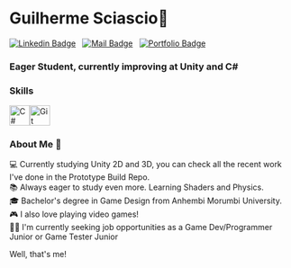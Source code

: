 # Guilherme Sciascio👋
[![Linkedin Badge](https://img.shields.io/badge/Linkedin-323330?style=for-the-badge&logo=linkedin&logoColor=blue)](https://www.linkedin.com/in/guilherme-sciascio-7707a821a/) &nbsp; [![Mail Badge](https://img.shields.io/badge/Mail-323330?style=for-the-badge&logo=microsoftoutlook&logoColor=brightgreen)](mailto:guilherme.sciascio@hotmail.com) &nbsp;
[![Portfolio Badge](https://img.shields.io/badge/portfolio-323330?style=for-the-badge&logo=framework&logoColor=red)](https://gszy.itch.io/)

### Eager Student, currently improving at Unity and C#

### Skills

<p align="left">
<a href="https://docs.microsoft.com/en-us/dotnet/csharp/" target="_blank" rel="noreferrer"><img src="https://raw.githubusercontent.com/danielcranney/readme-generator/main/public/icons/skills/csharp-colored.svg" alt="C#" title="C#" width="36" height="36" /></a><a href="https://git-scm.com/" target="_blank" rel="noreferrer"><img src="https://raw.githubusercontent.com/danielcranney/readme-generator/main/public/icons/skills/git-colored.svg" alt="Git" title="Git" width="36" height="36" /></a>
</p>

### About Me 🎯

💻 Currently studying Unity 2D and 3D, you can check all the recent work I've done in the Prototype Build Repo.<br>
📚 Always eager to study even more. Learning Shaders and Physics.<br>
🎓 Bachelor's degree in Game Design from Anhembi Morumbi University.<br>
🎮 I also love playing video games!<br>
🧑‍💼 I'm currently seeking job opportunities as a Game Dev/Programmer Junior or Game Tester Junior<br>

Well, that's me!
